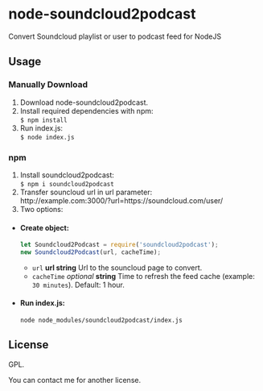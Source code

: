 # node-soundcloud2podcast
Convert Soundcloud playlist or user to podcast feed for NodeJS

## Usage
### Manually Download
1. Download node-soundcloud2podcast.
2. Install required dependencies with npm:  
`$ npm install`
3. Run index.js:  
`$ node index.js`

### npm
1. Install soundcloud2podcast:  
`$ npm i soundcloud2podcast`
2. Transfer souncloud url in url parameter:  
 http://<i></i>example.com:3000/?url=https:<i></i>//soundcloud.com/user/
3. Two options: 
<ul>
 <li><h4>Create object:</h4>

```js
let Soundcloud2Podcast = require('soundcloud2podcast');
new Soundcloud2Podcast(url, cacheTime);
```
   - `url` **url string** Url to the souncloud page to convert.
   - `cacheTime` _optional_ **string** Time to refresh the feed cache (example: `30 minutes`). Default: 1 hour.
</li>
<li> <h4>Run index.js:</h4>  
 <code>node node_modules/soundcloud2podcast/index.js</code>
 </li>
 </ul>
 
## License
GPL.

You can contact me for another license.
